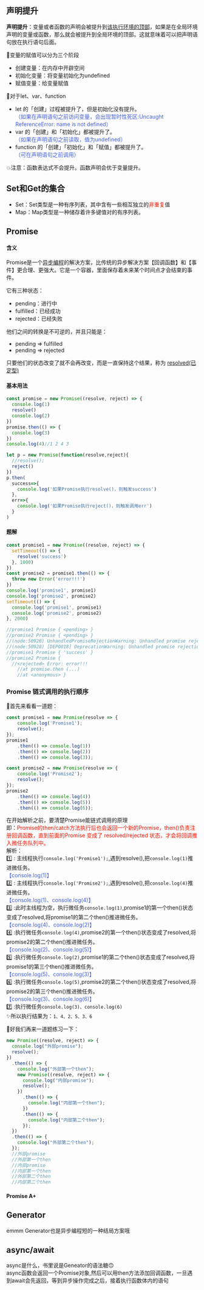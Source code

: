 ## 声明提升   
**声明提升**：变量或者函数的声明会被提升到<u>该执行环境的顶部</u>，如果是在全局环境声明的变量或函数，那么就会被提升到全局环境的顶部。这就意味着可以把声明语句放在执行语句后面。

🚗变量的赋值可以分为三个阶段  
- 创建变量：在内存中开辟空间
- 初始化变量：将变量初始化为undefined
- 赋值变量：给变量赋值

🚗对于let、var、function
- let 的「创建」过程被提升了，但是初始化没有提升。</br>
<font color="#425fe;">（如果在声明语句之前访问变量，会出现暂时性死区:Uncaught ReferenceError: name is not defined）</font>
- var 的「创建」和「初始化」都被提升了。<br>
<font color="#425fe;">（如果在声明语句之前读取，值为undefined）</font>
- function 的「创建」「初始化」和「赋值」都被提升了。</br>
<font color="#425fe;">（可在声明语句之前调用）</font>

💥注意：函数表达式不会提升。函数声明会优于变量提升。

## Set和Get的集合
- Set：Set类型是一种有序列表，其中含有一些相互独立的<font color="#f34134;">非重复</font>值
- Map：Map类型是一种储存着许多键值对的有序列表。

## Promise
#### 含义
Promise是一个<u>异步编程</u>的解决方案，比传统的异步解决方案【回调函数】和【事件】更合理、更强大。它是一个容器，里面保存着未来某个时间点才会结束的事件。  

它有三种状态：
- pending：进行中
- fulfilled：已经成功
- rejected：已经失败

他们之间的转换是不可逆的，并且只能是：
- pending => fulfilled
- pending => rejected  

只要他们的状态改变了就不会再改变，而是一直保持这个结果，称为 <u>resolved(已定型)</u>

#### 基本用法
```js
const promise = new Promise((resolve, reject) => {
  console.log(1)
  resolve()
  console.log(2)
})
promise.then(() => {
  console.log(3)
})
console.log(4)//1 2 4 3
```

```js
let p = new Promise(function(resolve,reject){
  //resolve();
  reject()
})
p.then(
  success=>{
    console.log('如果Promise执行resolve()，则触发success')
  },
  err=>{
    console.log('如果Promise执行reject()，则触发调用err')
  }
)
```

#### 题解
```js
const promise1 = new Promise((resolve, reject) => {
  setTimeout(() => {
    resolve('success')
  }, 1000)
})
const promise2 = promise1.then(() => {
  throw new Error('error!!!')
})
console.log('promise1', promise1)
console.log('promise2', promise2)
setTimeout(() => {
  console.log('promise1', promise1)
  console.log('promise2', promise2)
}, 2000)

//promise1 Promise { <pending> }
//promise2 Promise { <pending> }
//(node:50928) UnhandledPromiseRejectionWarning: Unhandled promise rejection (rejection id: 1): Error: error!!!
//(node:50928) [DEP0018] DeprecationWarning: Unhandled promise rejections are deprecated. In the future, promise rejections that are not handled will terminate the Node.js process with a non-zero exit code.
//promise1 Promise { 'success' }
//promise2 Promise {
  //<rejected> Error: error!!!
    //at promise.then (...)
    //at <anonymous> }
```
### Promise 链式调用的执行顺序
🌰首先来看看一道题：
```js
const promise1 = new Promise(resolve => {
    console.log('Promise1');
    resolve();
});
promise1
    .then(() => console.log(1))
    .then(() => console.log(2))
    .then(() => console.log(3));

const promise2 = new Promise(resolve => {
    console.log('Promise2');
    resolve();
});
promise2
    .then(() => console.log(4))
    .then(() => console.log(5))
    .then(() => console.log(6));
```
在开始解析之前，要清楚Promise能链式调用的原理  
即：<font color="#f34134;">Promise的then/catch方法执行后也会返回一个新的Promise，then()负责注册回调函数，直到前面的Promise 变成了 resolved/rejected 状态，才会将回调推入微任务队列中。</font>  
解析：  
:one: : 主线程执行`console.log('Promise1');`,遇到resolve(),把`console.log(1)`推进微任务。  
<font color="#425fe;">【console.log(1)】</font>  
:two: : 主线程执行`console.log('Promise2');`,遇到resolve(),把`console.log(4)`推进微任务。  
<font color="#425fe;">【console.log(1)、console.log(4)】</font>  
:three: :此时主线程为空，执行微任务`console.log(1)`,promise1的第一个then()状态变成了resolved,将promise1的第二个then()推进微任务。  
<font color="#425fe;"> 【console.log(4)、console.log(2)】</font>   
:four: :执行微任务`console.log(4)`,promise2的第一个then()状态变成了resolved,将promise2的第二个then()推进微任务。  
<font color="#425fe;"> 【console.log(2)、console.log(5)】</font>  
:five: :执行微任务`console.log(2)`,promise1的第二个then()状态变成了resolved,将promise1的第三个then()推进微任务。   
<font color="#425fe;"> 【console.log(5)、console.log(3)】</font>  
:six: :执行微任务`console.log(5)`,promise2的第二个then()状态变成了resolved,将promise2的第三个then()推进微任务。  
<font color="#425fe;"> 【console.log(3)、console.log(6)】</font>  
:seven: :执行微任务`console.log(3)、console.log(6)`  
✨所以执行结果为：`1、4、2、5、3、6`  

🌰好我们再来一道题练习一下：
```js
new Promise((resolve, reject) => {
  console.log("外部promise");
  resolve();
})
  .then(() => {
    console.log("外部第一个then");
    new Promise((resolve, reject) => {
      console.log("内部promise");
      resolve();
    })
      .then(() => {
        console.log("内部第一个then");
      })
      .then(() => {
        console.log("内部第二个then");
      });
  })
  .then(() => {
    console.log("外部第二个then");
  });
  //外部promise
  //外部第一个then
  //内部promise
  //内部第一个then
  //外部第二个then
  //内部第二个then
```


#### Promise A+

## Generator
emmm Generator也是异步编程短的一种结局方案哦

## async/await
async是什么，书里说是Geneator的语法糖🙃  
async函数会返回一个Promise对象,然后可以用then方法添加回调函数，一旦遇到await会先返回，等到异步操作完成之后，接着执行函数体内的语句
